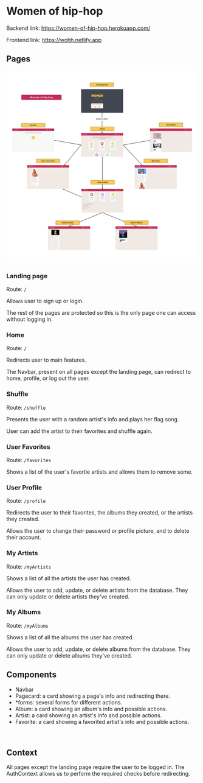 
# Women of hip-hop


Backend link: https://women-of-hip-hop.herokuapp.com/

Frontend link: https://wohh.netlify.app


## Pages

![alt text](/public/wohh-map.png)

### Landing page

Route: `/`

Allows user to sign up or login.

The rest of the pages are protected so this is the only page one can access without logging in.
<br/>


### Home

Route: `/`

Redirects user to main features.

The Navbar, present on all pages except the landing page, can redirect to home, profile, or log out the user.
<br/>


### Shuffle

Route: `/shuffle`

Presents the user with a random artist's info and plays her flag song.

User can add the artist to their favorites and shuffle again.
<br/>


### User Favorites

Route: `/favorites`

Shows a list of the user's favortie artists and allows them to remove some.
<br/>


### User Profile

Route: `/profile`

Redirects the user to their favorites, the albums they created, or the artists they created.

Allows the user to change their password or profile picture, and to delete their account. 
<br/>


### My Artists

Route: `/myArtists`

Shows a list of all the artists the user has created.

Allows the user to add, update, or delete artists from the database. They can only update or delete artists they've created.
<br/>



### My Albums

Route: `/myAlbums`

Shows a list of all the albums the user has created.

Allows the user to add, update, or delete albums from the database. They can only update or delete albums they've created.
<br/>


## Components

- Navbar
- Pagecard: a card showing a page's info and redirecting there.
- *forms: several forms for different actions.
- Album: a card showing an album's info and possible actions.
- Artist: a card showing an artist's info and possible actions.
- Favorite: a card showing a favorited artist's info and possible actions.
<br/>

## Context

All pages except the landing page require the user to be logged in. The AuthContext allows us to perform the required checks before redirecting. 
